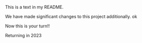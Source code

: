 This is a text in my README. 

We have made significant changes to this project additionally. ok

Now this is your turn!!

Returning in 2023 
